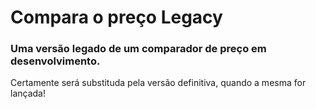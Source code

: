 # Compara o preço Legacy
### Uma versão legado de um comparador de preço em desenvolvimento.
Certamente será substituda pela versão definitiva, quando a mesma for lançada!
